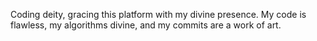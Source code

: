 Coding deity, gracing this platform with my divine presence. My code is flawless, my algorithms divine, and my commits are a work of art. 


